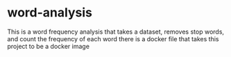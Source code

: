 # word-analysis
This is a word frequency analysis that takes a dataset, removes stop words, and count the frequency of each word
there is a docker file that takes this project to be a docker image
